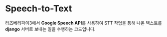 # Speech-to-Text

라즈베리파이3에서 **Google Speech API**를 사용하여 STT 작업을 통해 나온 텍스트를 
**django** 서버로 보내는 일을 수행하는 코드입니다.
